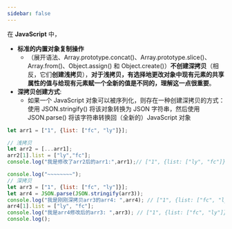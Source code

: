 ```yaml
---
sidebar: false
---
```


在 **JavaScript** 中，

- **标准的内置对象复制操作**
    - （展开语法、Array.prototype.concat()、Array.prototype.slice()、Array.from()、Object.assign() 
    和 Object.create()）**不创建深拷贝**（相反，它们**创建浅拷贝**），**对于浅拷贝，有选择地更改对象中现有元素的共享属性的值与给现有元素赋一个全新的值是不同的，理解这一点很重要**。
- **深拷贝创建方式**:
    - 如果一个 JavaScript 对象可以被序列化，则存在一种创建深拷贝的方式：使用 JSON.stringify() 
    将该对象转换为 JSON 字符串，然后使用 JSON.parse() 将该字符串转换回（全新的）JavaScript 对象

```js
let arr1 = ["1", {list: ["fc", "ly"]}];

// 浅拷贝
let arr2 = [...arr1];
arr2[1].list = ["ly","fc"];
console.log("我是修改了arr2后的arr1:",arr1);// ["1", {list: ["ly", "fc"]}]   源对象被修改了

console.log("~~~~~~~~");
// 深拷贝
let arr3 = ["1", {list: ["fc", "ly"]}];
let arr4 = JSON.parse(JSON.stringify(arr3));
console.log("我是刚刚深拷贝arr3的arr4: ",arr4); // ["1", {list: ["fc", "ly"]}]
arr4[1].list = ["ly", "fc"];
console.log("我是arr4修改后的arr3: ",arr3); // ["1", {list: ["fc", "ly"]}]  此时源对象就没受影响了
console.log();
```
